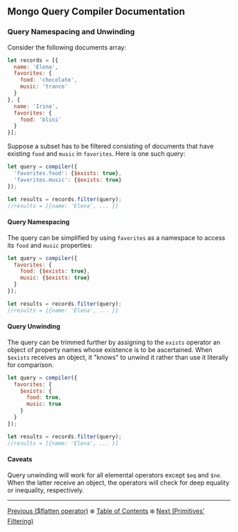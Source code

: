 ## Mongo Query Compiler Documentation

### Query Namespacing and Unwinding

Consider the following documents array:

```javascript
let records = [{
  name: 'Elena',
  favorites: {
    food: 'chocolate',
    music: 'trance'
  }
}, {
  name: 'Irina',
  favorites: {
    food: 'blini'
  }
}];
```

Suppose a subset has to be filtered consisting of documents that have existing 
`food` and `music` in `favorites`.  Here is one such query:

```javascript
let query = compiler({
  'favorites.food': {$exists: true}, 
  'favorites.music': {$exists: true}
});

let results = records.filter(query);
//results = [{name: 'Elena', ... }]
```

#### Query Namespacing

The query can be simplified by using `favorites` as a namespace to access its 
`food` and `music` properties:

```javascript
let query = compiler({
  favorites: {
    food: {$exists: true},
    music: {$exists: true}
  }
});

let results = records.filter(query);
//results = [{name: 'Elena', ... }]
```

#### Query Unwinding

The query can be trimmed further by assigning to the `exists` operator an object
of property names whose existence is to be ascertained.  When `$exists` receives
an object, it "knows" to unwind it rather than use it literally for comparison.

```javascript
let query = compiler({
  favorites: {
    $exists: {
      food: true,
      music: true
    }
  }
});

let results = records.filter(query);
//results = [{name: 'Elena', ... }]
```

#### Caveats

Query unwinding will work for all elemental operators except `$eq` and `$ne`.
When the latter receive an object, the operators will check for deep 
equality or inequality, respectively.

---

[Previous ($flatten operator)](./utility/flatten.md) :snowflake: 
[Table of Contents](../README.md) :snowflake: 
[Next (Primitives' Filtering)](./primitives-filtering.md)
